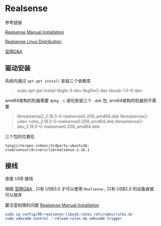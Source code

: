# Realsense 

参考链接

 [Realsense Manual Installation](https://github.com/IntelRealSense/librealsense/blob/master/doc/installation.md) 

 [Realsense Linux Distribution](https://github.com/IntelRealSense/librealsense/blob/master/doc/distribution_linux.md) 

 [官网Q&A](https://github.com/IntelRealSense/librealsense/wiki/Troubleshooting-Q&A#q-i-connected-the-camera-to-the-usb-port-but-it-is-not-recognized) 



## 驱动安装

系统内通过 `apt-get install` 安装三个依赖库

> sudo apt-get install libgtk-3-dev libglfw3-dev libusb-1.0-0-dev

amd64架构的机器需要 `dpkg -i` 语句安装三个 `.deb` 包, arm64架构的机器则不需要

> librealsense2_2.16.5-0-realsense0.208_amd64.deb
> librealsense2-udev-rules_2.16.5-0-realsense0.208_amd64.deb
> librealsense2-dev_2.16.5-0-realsense0.208_amd64.deb

三个包的位置在 

`tongji/tergeo-indoor/3rdparty-ubuntu16-slam/sensor/drivers/librealsense-2.16.1` 



## 接线

直接 USB 接线

根据  [官网Q&A](https://github.com/IntelRealSense/librealsense/wiki/Troubleshooting-Q&A#q-i-connected-the-camera-to-the-usb-port-but-it-is-not-recognized) , 只有 USB3.0 才可以使用 `Realsense` , 只有 USB2.0 的设备直接可以放弃

要注意权限的问题 [Realsense Manual Installation](https://github.com/IntelRealSense/librealsense/blob/master/doc/installation.md) 

```cmake
sudo cp config/99-realsense-libusb.rules /etc/udev/rules.d/ 
sudo udevadm control --reload-rules && udevadm trigger
```


